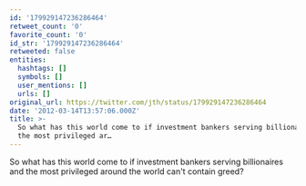 ```yaml
---
id: '179929147236286464'
retweet_count: '0'
favorite_count: '0'
id_str: '179929147236286464'
retweeted: false
entities:
  hashtags: []
  symbols: []
  user_mentions: []
  urls: []
original_url: https://twitter.com/jth/status/179929147236286464
date: '2012-03-14T13:57:06.000Z'
title: >-
  So what has this world come to if investment bankers serving billionaires and
  the most privileged ar…
---
```


So what has this world come to if investment bankers serving billionaires and the most privileged around the world can't contain greed?